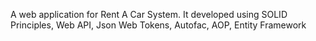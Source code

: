A web application for Rent A Car System.
It developed using SOLID Principles, Web API, Json Web Tokens, Autofac, AOP, Entity Framework
